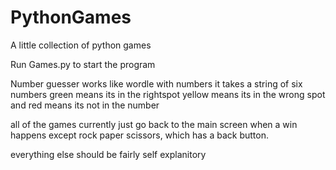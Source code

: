# PythonGames
A little collection of python games

Run Games.py to start the program 

Number guesser works like wordle with numbers it takes a string of six numbers green means its in the rightspot yellow means its in the wrong spot and red means its not in the number

all of the games currently just go back to the main screen when a win happens except rock paper scissors, which has a back button.

everything else should be fairly self explanitory 
